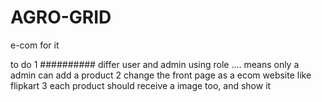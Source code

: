 # AGRO-GRID
e-com for it


to do
1 ########## differ user and admin using role .... means only a admin can add a product
2 change the front page as a ecom website like flipkart
3 each product should receive a image too, and show it
